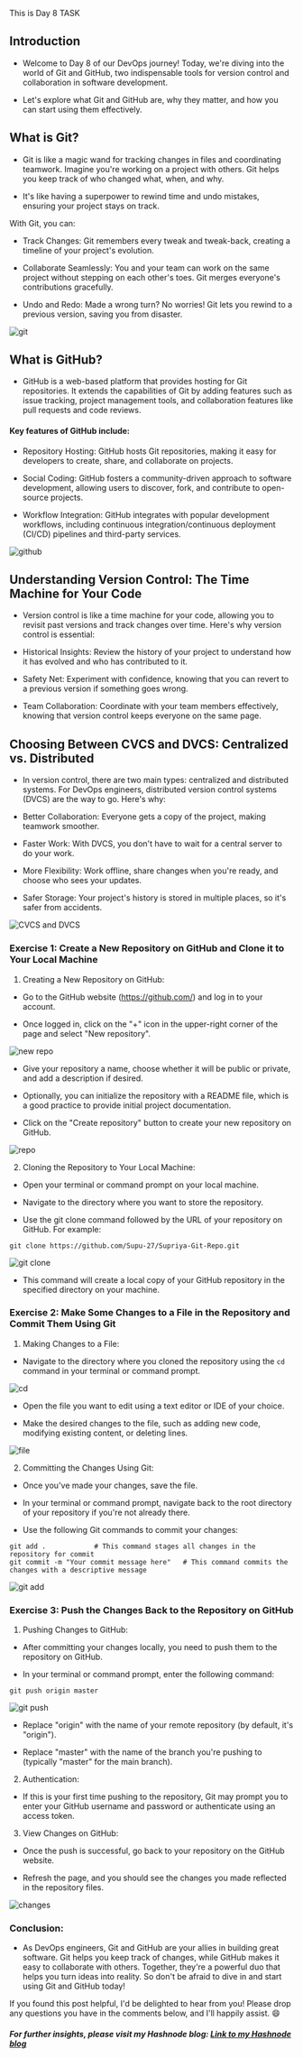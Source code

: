 This is Day 8 TASK

## Introduction

- Welcome to Day 8 of our DevOps journey! Today, we're diving into the world of Git and GitHub, two indispensable tools for version control and collaboration in software development.

- Let's explore what Git and GitHub are, why they matter, and how you can start using them effectively.

## What is Git?

- Git is like a magic wand for tracking changes in files and coordinating teamwork. Imagine you're working on a project with others. Git helps you keep track of who changed what, when, and why.

- It's like having a superpower to rewind time and undo mistakes, ensuring your project stays on track.

With Git, you can:

- Track Changes: Git remembers every tweak and tweak-back, creating a timeline of your project's evolution.

- Collaborate Seamlessly: You and your team can work on the same project without stepping on each other's toes. Git merges everyone's contributions gracefully.

- Undo and Redo: Made a wrong turn? No worries! Git lets you rewind to a previous version, saving you from disaster.




![git](https://cdn.educba.com/academy/wp-content/uploads/2019/04/What-is-Git.jpg)





## What is GitHub?

- GitHub is a web-based platform that provides hosting for Git repositories. It extends the capabilities of Git by adding features such as issue tracking, project management tools, and collaboration features like pull requests and code reviews.

#### Key features of GitHub include:

- Repository Hosting: GitHub hosts Git repositories, making it easy for developers to create, share, and collaborate on projects.

- Social Coding: GitHub fosters a community-driven approach to software development, allowing users to discover, fork, and contribute to open-source projects.

- Workflow Integration: GitHub integrates with popular development workflows, including continuous integration/continuous deployment (CI/CD) pipelines and third-party services.


![github](https://tse1.mm.bing.net/th?id=OIP.msA-e47nZwLjSVOURus9fwHaF7&pid=Api&P=0&h=220)



## Understanding Version Control: The Time Machine for Your Code

- Version control is like a time machine for your code, allowing you to revisit past versions and track changes over time. Here's why version control is essential:

- Historical Insights: Review the history of your project to understand how it has evolved and who has contributed to it.

- Safety Net: Experiment with confidence, knowing that you can revert to a previous version if something goes wrong.

- Team Collaboration: Coordinate with your team members effectively, knowing that version control keeps everyone on the same page.

## Choosing Between CVCS and DVCS: Centralized vs. Distributed

- In version control, there are two main types: centralized and distributed systems. For DevOps engineers, distributed version control systems (DVCS) are the way to go. Here's why:

- Better Collaboration: Everyone gets a copy of the project, making teamwork smoother.

- Faster Work: With DVCS, you don't have to wait for a central server to do your work.

- More Flexibility: Work offline, share changes when you're ready, and choose who sees your updates.

- Safer Storage: Your project's history is stored in multiple places, so it's safer from accidents.




![CVCS and DVCS](https://media.geeksforgeeks.org/wp-content/cdn-uploads/20190820174942/CVCS-vs-DVCS.png)





### Exercise 1: Create a New Repository on GitHub and Clone it to Your Local Machine

1. Creating a New Repository on GitHub:

- Go to the GitHub website (https://github.com/) and log in to your account.

- Once logged in, click on the "+" icon in the upper-right corner of the page and select "New repository".



![new repo](https://cdn.hashnode.com/res/hashnode/image/upload/v1707046051739/dbcb8939-8a0d-4a4d-af77-b7fea2857757.png)







- Give your repository a name, choose whether it will be public or private, and add a description if desired.

- Optionally, you can initialize the repository with a README file, which is a good practice to provide initial project documentation.

- Click on the "Create repository" button to create your new repository on GitHub.




![repo](https://cdn.hashnode.com/res/hashnode/image/upload/v1707046314487/2133f977-a8bc-49bc-ba6c-739cf0b4164a.png)






2. Cloning the Repository to Your Local Machine:

- Open your terminal or command prompt on your local machine.

- Navigate to the directory where you want to store the repository.

- Use the git clone command followed by the URL of your repository on GitHub. For example:

```shell
git clone https://github.com/Supu-27/Supriya-Git-Repo.git
```


![git clone](https://cdn.hashnode.com/res/hashnode/image/upload/v1707046722350/97f1a886-7ad5-40e6-ab75-f53c2c33dd04.png)




- This command will create a local copy of your GitHub repository in the specified directory on your machine.

### Exercise 2: Make Some Changes to a File in the Repository and Commit Them Using Git

1. Making Changes to a File:

- Navigate to the directory where you cloned the repository using the  ```cd```  command in your terminal or command prompt.



![cd](https://cdn.hashnode.com/res/hashnode/image/upload/v1707046745191/716fbf72-7c7f-48c5-992d-484daa073204.png)




- Open the file you want to edit using a text editor or IDE of your choice.

- Make the desired changes to the file, such as adding new code, modifying existing content, or deleting lines.


![file](https://cdn.hashnode.com/res/hashnode/image/upload/v1707046853103/c25ac92a-b804-4b91-90aa-358109cd9e53.png)




2. Committing the Changes Using Git:

- Once you've made your changes, save the file.

- In your terminal or command prompt, navigate back to the root directory of your repository if you're not already there.

- Use the following Git commands to commit your changes:

```shell
git add .            # This command stages all changes in the repository for commit
git commit -m "Your commit message here"   # This command commits the changes with a descriptive message
```


![git add](https://cdn.hashnode.com/res/hashnode/image/upload/v1707046934599/b3362fa9-40f8-4f67-80e5-2efb6169b280.png)







### Exercise 3: Push the Changes Back to the Repository on GitHub

1. Pushing Changes to GitHub:

- After committing your changes locally, you need to push them to the repository on GitHub.

- In your terminal or command prompt, enter the following command:

```shell
git push origin master
```


![git push](https://cdn.hashnode.com/res/hashnode/image/upload/v1707047029727/33a0fc24-7f5a-4800-b884-d0f0bd561ba0.png)




- Replace "origin" with the name of your remote repository (by default, it's "origin").

- Replace "master" with the name of the branch you're pushing to (typically "master" for the main branch).

2. Authentication:

- If this is your first time pushing to the repository, Git may prompt you to enter your GitHub username and password or authenticate using an access token.

3. View Changes on GitHub:

- Once the push is successful, go back to your repository on the GitHub website.

- Refresh the page, and you should see the changes you made reflected in the repository files.



![changes](https://cdn.hashnode.com/res/hashnode/image/upload/v1707047266467/0a1ac406-e06f-4abc-bdb8-99cdc8c20ca9.png)




### Conclusion:

- As DevOps engineers, Git and GitHub are your allies in building great software. Git helps you keep track of changes, while GitHub makes it easy to collaborate with others. Together, they're a powerful duo that helps you turn ideas into reality. So don't be afraid to dive in and start using Git and GitHub today!

If you found this post helpful, I'd be delighted to hear from you! Please drop any questions you have in the comments below, and I'll happily assist. 😄

##### For further insights, please visit my Hashnode blog: [Link to my Hashnode blog](https://supriyasurkar.hashnode.dev/day-8-task-basic-git-github-for-devops-engineers)
